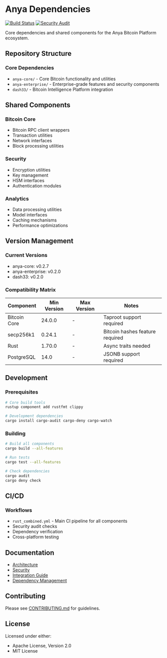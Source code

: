 # Anya Dependencies

[![Build Status](https://github.com/anya-org/anya-core/workflows/CI/badge.svg)](https://github.com/anya-org/anya-core/actions)
[![Security Audit](https://github.com/anya-org/anya-core/workflows/Security/badge.svg)](https://github.com/anya-org/anya-core/security)

Core dependencies and shared components for the Anya Bitcoin Platform ecosystem.

## Repository Structure

### Core Dependencies

- `anya-core/` - Core Bitcoin functionality and utilities
- `anya-enterprise/` - Enterprise-grade features and security components
- `dash33/` - Bitcoin Intelligence Platform integration

## Shared Components

### Bitcoin Core

- Bitcoin RPC client wrappers
- Transaction utilities
- Network interfaces
- Block processing utilities

### Security

- Encryption utilities
- Key management
- HSM interfaces
- Authentication modules

### Analytics

- Data processing utilities
- Model interfaces
- Caching mechanisms
- Performance optimizations

## Version Management

### Current Versions

- anya-core: v0.2.7
- anya-enterprise: v0.2.0
- dash33: v0.2.0

### Compatibility Matrix

| Component | Min Version | Max Version | Notes |
|-----------|-------------|-------------|-------|
| Bitcoin Core | 24.0.0 | - | Taproot support required |
| secp256k1 | 0.24.1 | - | Bitcoin hashes feature required |
| Rust | 1.70.0 | - | Async traits needed |
| PostgreSQL | 14.0 | - | JSONB support required |

## Development

### Prerequisites

```bash
# Core build tools
rustup component add rustfmt clippy

# Development dependencies
cargo install cargo-audit cargo-deny cargo-watch
```

### Building

```bash
# Build all components
cargo build --all-features

# Run tests
cargo test --all-features

# Check dependencies
cargo audit
cargo deny check
```

## CI/CD

### Workflows

- `rust_combined.yml` - Main CI pipeline for all components
- Security audit checks
- Dependency verification
- Cross-platform testing

## Documentation

- [Architecture](docs/web5_ml/ARCHITECTURE.md)
- [Security](SECURITY.md)
- [Integration Guide](../docs/ai/INTEGRATION.md)
- [Dependency Management](../docs/dependencies/DEPENDENCIES.md)

## Contributing

Please see [CONTRIBUTING.md](CONTRIBUTING.md) for guidelines.

## License

Licensed under either:
- Apache License, Version 2.0
- MIT License
